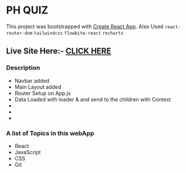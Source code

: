# PH QUIZ

This project was bootstrapped with [Create React App](https://github.com/facebook/create-react-app).
Also Used `react-router-dom` `tailwindcss` `flowbite-react` `recharts`

## Live Site Here:- [CLICK HERE](https://symphonious-bombolone-7c47ee.netlify.app/)

### Description

* Navbar added
* Main Layout added
* Router Setup on App.js
* Data Loaded with loader & and send to the children with Context
* 
* 
* 

### A list of Topics in this webApp

* React
* JavaScript
* CSS
* Git
